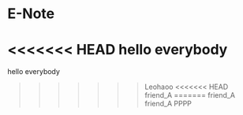 # E-Note
<<<<<<< HEAD
hello everybody
=======
hello everybody
>>>>>>> Leohaoo
<<<<<<< HEAD
friend_A
=======
friend_A
>>>>>>> friend_A
PPPP
